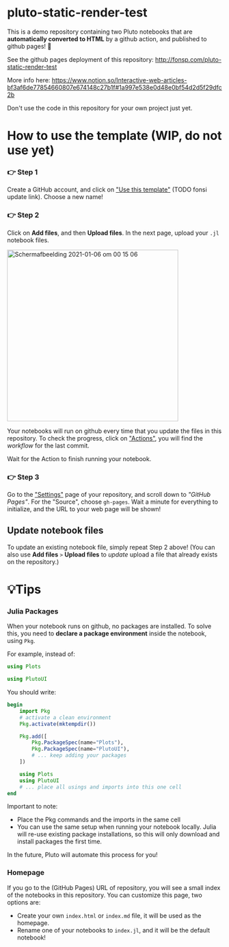 # pluto-static-render-test

This is a demo repository containing two Pluto notebooks that are **automatically converted to HTML** by a github action, and published to github pages! 🌝

See the github pages deployment of this repository:
http://fonsp.com/pluto-static-render-test

More info here:
https://www.notion.so/Interactive-web-articles-bf3af6de77854660807e674148c27b1f#1a997e538e0d48e0bf54d2d5f29dfc2b

Don't use the code in this repository for your own project just yet.

# How to use the template (WIP, do not use yet)

### 👉 Step 1

Create a GitHub account, and click on ["Use this template"](https://github.com/fonsp/PlutoBlogTemplate/generate) (TODO fonsi update link). Choose a new name!

### 👉 Step 2

Click on **Add files**, and then **Upload files**. In the next page, upload your `.jl` notebook files.

<img width="400" alt="Schermafbeelding 2021-01-06 om 00 15 06" src="https://user-images.githubusercontent.com/6933510/103710071-67da4f00-4fb4-11eb-9943-b66f26119d36.png">

Your notebooks will run on github every time that you update the files in this repository. To check the progress, click on ["Actions"](./actions), you will find the _workflow_ for the last commit.

Wait for the Action to finish running your notebook.

### 👉 Step 3

Go to the ["Settings"](./settings) page of your repository, and scroll down to _"GitHub Pages"_. For the "Source", choose `gh-pages`. Wait a minute for everything to initialize, and the URL to your web page will be shown!

## Update notebook files

To update an existing notebook file, simply repeat Step 2 above! (You can also use **Add files** `>` **Upload files** to _update_ upload a file that already exists on the repository.)

# 💡Tips

### Julia Packages

When your notebook runs on github, no packages are installed. To solve this, you need to **declare a package environment** inside the notebook, using `Pkg`.

For example, instead of:

```julia
using Plots
```

```julia
using PlutoUI
```

You should write:

```julia
begin
    import Pkg
    # activate a clean environment
    Pkg.activate(mktempdir())

    Pkg.add([
        Pkg.PackageSpec(name="Plots"),
        Pkg.PackageSpec(name="PlutoUI"),
        # ... keep adding your packages
    ])

    using Plots
    using PlutoUI
    # ... place all usings and imports into this one cell
end
```

Important to note:

-   Place the Pkg commands and the imports in the same cell
-   You can use the same setup when running your notebook locally. Julia will re-use existing package installations, so this will only download and install packages the first time.

In the future, Pluto will automate this process for you!

### Homepage

If you go to the (GitHub Pages) URL of repository, you will see a small index of the notebooks in this repository. You can customize this page, two options are:

-   Create your own `index.html` or `index.md` file, it will be used as the homepage.
-   Rename one of your notebooks to `index.jl`, and it will be the default notebook!
